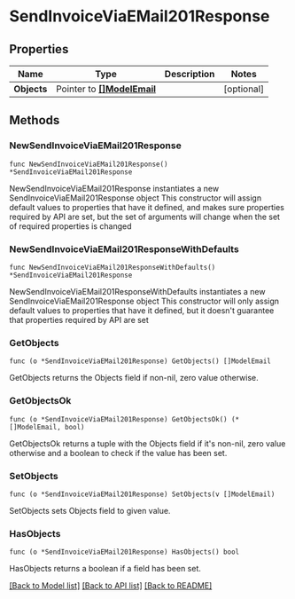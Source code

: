 # SendInvoiceViaEMail201Response

## Properties

Name | Type | Description | Notes
------------ | ------------- | ------------- | -------------
**Objects** | Pointer to [**[]ModelEmail**](ModelEmail.md) |  | [optional] 

## Methods

### NewSendInvoiceViaEMail201Response

`func NewSendInvoiceViaEMail201Response() *SendInvoiceViaEMail201Response`

NewSendInvoiceViaEMail201Response instantiates a new SendInvoiceViaEMail201Response object
This constructor will assign default values to properties that have it defined,
and makes sure properties required by API are set, but the set of arguments
will change when the set of required properties is changed

### NewSendInvoiceViaEMail201ResponseWithDefaults

`func NewSendInvoiceViaEMail201ResponseWithDefaults() *SendInvoiceViaEMail201Response`

NewSendInvoiceViaEMail201ResponseWithDefaults instantiates a new SendInvoiceViaEMail201Response object
This constructor will only assign default values to properties that have it defined,
but it doesn't guarantee that properties required by API are set

### GetObjects

`func (o *SendInvoiceViaEMail201Response) GetObjects() []ModelEmail`

GetObjects returns the Objects field if non-nil, zero value otherwise.

### GetObjectsOk

`func (o *SendInvoiceViaEMail201Response) GetObjectsOk() (*[]ModelEmail, bool)`

GetObjectsOk returns a tuple with the Objects field if it's non-nil, zero value otherwise
and a boolean to check if the value has been set.

### SetObjects

`func (o *SendInvoiceViaEMail201Response) SetObjects(v []ModelEmail)`

SetObjects sets Objects field to given value.

### HasObjects

`func (o *SendInvoiceViaEMail201Response) HasObjects() bool`

HasObjects returns a boolean if a field has been set.


[[Back to Model list]](../README.md#documentation-for-models) [[Back to API list]](../README.md#documentation-for-api-endpoints) [[Back to README]](../README.md)



